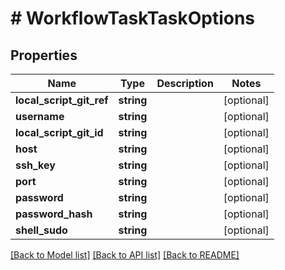 # # WorkflowTaskTaskOptions

## Properties

Name | Type | Description | Notes
------------ | ------------- | ------------- | -------------
**local_script_git_ref** | **string** |  | [optional]
**username** | **string** |  | [optional]
**local_script_git_id** | **string** |  | [optional]
**host** | **string** |  | [optional]
**ssh_key** | **string** |  | [optional]
**port** | **string** |  | [optional]
**password** | **string** |  | [optional]
**password_hash** | **string** |  | [optional]
**shell_sudo** | **string** |  | [optional]

[[Back to Model list]](../../README.md#models) [[Back to API list]](../../README.md#endpoints) [[Back to README]](../../README.md)
